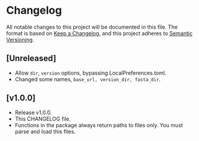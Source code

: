 # Changelog

All notable changes to this project will be documented in this file. The format is based on [Keep a Changelog](https://keepachangelog.com/en/1.0.0/), and this project adheres to [Semantic Versioning](https://semver.org/spec/v2.0.0.html).

## [Unreleased]

- Allow `dir`, `version` options, bypassing LocalPreferences.toml.
- Changed some names, `base_url, version_dir, fasta_dir`.

## [v1.0.0]

- Release v1.0.0.
- This CHANGELOG file.
- Functions in the package always return paths to files only. You must parse and load this files.